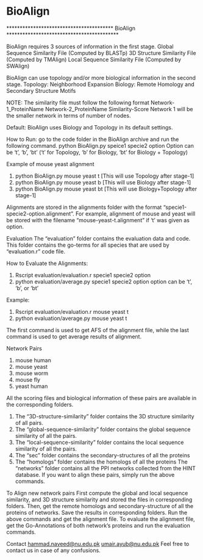 # BioAlign

**************************************** BioAlign ******************************************


BioAlign requires 3 sources of information in the first stage.
Global Sequence Similarity File (Computed by BLASTp)
3D Structure Similarity File (Computed by TMAlign)
Local Sequence Similarity File (Computed by SWAlign)

BioAlign can use topology and/or more biological information in the second stage. 
Topology: Neighborhood Expansion
Biology: Remote Homology and Secondary Structure Motifs

NOTE: The similarity file must follow the following format
Network-1_ProteinName Network-2_ProteinName Similarity-Score
Network 1 will be the smaller network in terms of number of nodes.

Default: BioAlign uses Biology and Topology in its default settings. 



How to Run:
go to the code folder in the BioAlign archive and run the following command.
python BioAlign.py speice1 specie2 option
Option can be ‘t’, ‘b’, ‘bt’ (‘t’ for Topology, ‘b’ for Biology, ‘bt’ for Biology + Topology)


Example of mouse yeast alignment
1. python BioAlign.py mouse yeast t [This will use Topology after stage-1]
2. python BioAlign.py mouse yeast b [This will use Biology after stage-1]
3. python BioAlign.py mouse yeast bt [This will use Biology+Topology after stage-1]

Alignments are stored in the alignments folder with the format “specie1-specie2-option.alignment”. For example, alignment of mouse and yeast will be stored with the filename “mouse-yeast-t.alignment” if ‘t’ was given as option.



Evaluation
The “evaluation” folder contains the evaluation data and code. This folder contains the go-terms for all species that are used by “evaluation.r” code file.

How to Evaluate the Alignments:
1. Rscript evaluation/evaluation.r specie1 specie2 option
2. python evaluation/average.py specie1 specie2 option
option can be ‘t’, ‘b’, or ‘bt’

Example:
1. Rscript evaluation/evaluation.r mouse yeast t
2. python evaluation/average.py mouse yeast t

The first command is used to get AFS of the alignment file, while the last command is used to get average results of alignment.



Network Pairs
1. mouse human
2. mouse yeast
3. mouse worm
4. mouse fly
5. yeast human

All the scoring files and biological information of these pairs are available in the corresponding folders.
1. The “3D-structure-similarity” folder contains the 3D structure similarity of all pairs.
2. The “global-sequence-similarity” folder contains the global sequence similarity of all the pairs.
3. The “local-sequence-similarity” folder contains the local sequence similarity of all the pairs.
4. The “sec” folder contains the secondary-structures of all the proteins
5. The “homologs” folder contains the homologs of all the proteins
The “networks” folder contains all the PPI networks collected from the HINT database.
If you want to align these pairs, simply run the above commands.



To Align new network pairs
First compute the global and local sequence similarity, and 3D structure similarity and stored the files in corresponding folders.
Then, get the remote homologs and secondary-structure of all the proteins of networks. Save the results in corresponding folders.
Run the above commands and get the alignment file. To evaluate the alignment file, get the Go-Annotations of both network’s proteins and run the evaluation commands.



Contact
hammad.naveed@nu.edu.pk
umair.ayub@nu.edu.pk
Feel free to contact us in case of any confusions.

